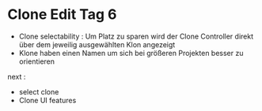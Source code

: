 # Clone Edit Tag 6

- Clone selectability : Um Platz zu sparen wird der Clone Controller direkt über dem jeweilig ausgewählten Klon angezeigt
- Klone haben einen Namen um sich bei größeren Projekten besser zu orientieren

next :
- select clone
- Clone UI features